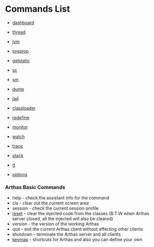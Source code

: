 Commands List
=============

* [dashboard](dashboard.md)
* [thread](thread.md)
* [jvm](jvm.md)
* [sysprop](sysprop.md)
* [getstatic](getstatic.md)



* [sc](sc.md)
* [sm](sm.md)
* [dump](dump.md)

* [jad](jad.md)
* [classloader](classloader.md)
* [redefine](redefine.md)

* [monitor](monitor.md)
* [watch](watch.md)
* [trace](trace.md)
* [stack](stack.md)
* [tt](tt.md)

* [options](options.md)

### Arthas Basic Commands

* help - check the assistant info for the command
* cls - clear out the current screen area
* session - check the current session profile
* [reset](reset.md) - clear the injected code from the classes (B.T.W when Arthas server closed, all the injected will also be cleared)
* version - the version of the working Arthas
* quit - exit the current Arthas client without affecting other clients
* shutdown - terminate the Arthas server and all clients
* [keymap](keymap.md) - shortcuts for Arthas and also you can define your own
